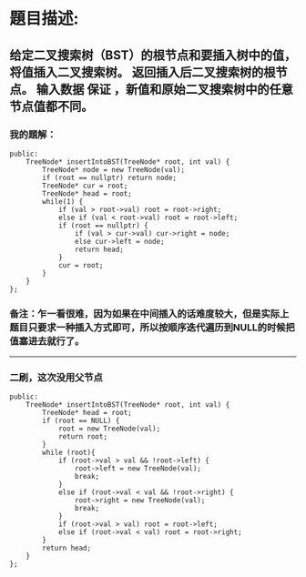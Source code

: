 # 題目描述:
## 给定二叉搜索树（BST）的根节点和要插入树中的值，将值插入二叉搜索树。 返回插入后二叉搜索树的根节点。 输入数据 保证 ，新值和原始二叉搜索树中的任意节点值都不同。
### 我的題解：
```class Solution {
public:
    TreeNode* insertIntoBST(TreeNode* root, int val) {
        TreeNode* node = new TreeNode(val);
        if (root == nullptr) return node;
        TreeNode* cur = root;
        TreeNode* head = root;
        while(1) {
            if (val > root->val) root = root->right;
            else if (val < root->val) root = root->left;
            if (root == nullptr) {
                if (val > cur->val) cur->right = node;
                else cur->left = node;
                return head;
            }
            cur = root;
        }
    }
};
```
### **备注**：乍一看很难，因为如果在中间插入的话难度较大，但是实际上题目只要求一种插入方式即可，所以按顺序迭代遍历到NULL的时候把值塞进去就行了。
***
### 二刷，这次没用父节点
```class Solution {
public:
    TreeNode* insertIntoBST(TreeNode* root, int val) {
        TreeNode* head = root;
        if (root == NULL) {
            root = new TreeNode(val);
            return root;
        }
        while (root){
            if (root->val > val && !root->left) {
                root->left = new TreeNode(val);
                break;
            }
            else if (root->val < val && !root->right) {
                root->right = new TreeNode(val);
                break;                
            }
            if (root->val > val) root = root->left;
            else if (root->val < val) root = root->right;
        }
        return head;
    }
};
```
